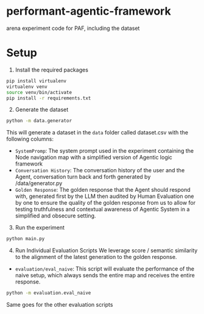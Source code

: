 # performant-agentic-framework

arena experiment code for PAF, including the dataset

# Setup

1. Install the required packages

```bash
pip install virtualenv
virtualenv venv
source venv/bin/activate
pip install -r requirements.txt
```

2.  Generate the dataset

```bash
python -m data.generator
```

This will generate a dataset in the `data` folder called dataset.csv with the following columns:

- `SystemPromp`: The system prompt used in the experiment containing the Node navigation map with a simplified version of Agentic logic framework
- `Conversation History`: The conversation history of the user and the Agent, conversation turn back and forth generated by /data/generator.py
- `Golden Response`: The golden response that the Agent should respond with, generated first by the LLM then audited by Human Evaluation one by one to ensure the quality of the golden response from us to allow for testing truthfulness and contextual awareness of Agentic System in a simplified and obsecure setting.

3. Run the experiment

```bash
python main.py
```

4. Run Individual Evaluation Scripts
   We leverage score / semantic similarity to the alignment of the latest generation to the golden response.

- `evaluation/eval_naive`: This script will evaluate the performance of the naive setup, which always sends the entire map and receives the entire response.

```bash
python -m evaluation.eval_naive
```

Same goes for the other evaluation scripts
